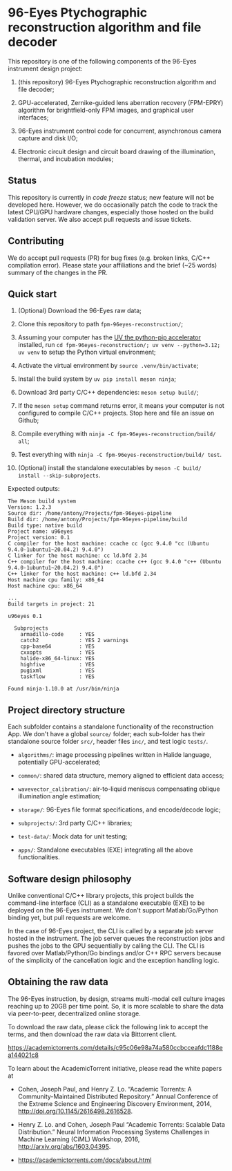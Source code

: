 # 96-Eyes Ptychographic reconstruction algorithm and file decoder

This repository is one of the following components of the 96-Eyes instrument design project:

1. (this repository) 96-Eyes Ptychographic reconstruction algorithm and file
   decoder;

2. GPU-accelerated, Zernike-guided lens aberration recovery (FPM-EPRY) algorithm for
   brightfield-only FPM images, and graphical user interfaces;

3. 96-Eyes instrument control code for concurrent, asynchronous camera capture
   and disk I/O;

4. Electronic circuit design and circuit board drawing of the illumination,
   thermal, and incubation modules;

## Status

This repository is currently in *code freeze* status; new feature will not be
developed here. However, we do occasionally patch the code to track the latest
CPU/GPU hardware changes, especially those hosted on the build validation
server. We also accept pull requests and issue tickets.

## Contributing

We do accept pull requests (PR) for bug fixes (e.g. broken links, C/C++
compilation error). Please state your affiliations and the brief (~25 words)
summary of the changes in the PR.

## Quick start

1. (Optional) Download the 96-Eyes raw data;

2. Clone this repository to path `fpm-96eyes-reconstruction/`;

3. Assuming your computer has the [UV the python-pip
   accelerator](https://docs.astral.sh/uv/#installation) installed, run `cd
   fpm-96eyes-reconstruction/; uv venv --python=3.12; uv venv` to setup the
   Python virtual environment;

4. Activate the virtual environment by `source .venv/bin/activate`;

5. Install the build system by `uv pip install meson ninja`;

6. Download 3rd party C/C++ dependencies: `meson setup build/`;

7. If the `meson setup` command returns error, it means your computer is not
   configured to compile C/C++ projects. Stop here and file an issue on Github;

8. Compile everything with `ninja -C fpm-96eyes-reconstruction/build/ all`;

9. Test everything with `ninja -C fpm-96eyes-reconstruction/build/ test`.

10. (Optional) install the standalone executables by `meson -C build/ install
    --skip-subprojects`.

Expected outputs:

```shell
The Meson build system
Version: 1.2.3
Source dir: /home/antony/Projects/fpm-96eyes-pipeline
Build dir: /home/antony/Projects/fpm-96eyes-pipeline/build
Build type: native build
Project name: u96eyes
Project version: 0.1
C compiler for the host machine: ccache cc (gcc 9.4.0 "cc (Ubuntu 9.4.0-1ubuntu1~20.04.2) 9.4.0")
C linker for the host machine: cc ld.bfd 2.34
C++ compiler for the host machine: ccache c++ (gcc 9.4.0 "c++ (Ubuntu 9.4.0-1ubuntu1~20.04.2) 9.4.0")
C++ linker for the host machine: c++ ld.bfd 2.34
Host machine cpu family: x86_64
Host machine cpu: x86_64

...
Build targets in project: 21

u96eyes 0.1

  Subprojects
    armadillo-code     : YES
    catch2             : YES 2 warnings
    cpp-base64         : YES
    cxxopts            : YES
    halide-x86_64-linux: YES
    highfive           : YES
    pugixml            : YES
    taskflow           : YES

Found ninja-1.10.0 at /usr/bin/ninja
```

## Project directory structure

Each subfolder contains a standalone functionality of the reconstruction App. We
don't have a global `source/` folder; each sub-folder has their standalone
source folder `src/`, header files `inc/`, and test logic `tests/`.

- `algorithms/`: image processing pipelines written in Halide language,
  potentially GPU-accelerated;

- `common/`: shared data structure, memory aligned to efficient data access;

- `wavevector_calibration/`: air-to-liquid meniscus compensating oblique illumination angle estimation;

- `storage/`: 96-Eyes file format specifications, and encode/decode logic;

- `subprojects/`: 3rd party C/C++ libraries;

- `test-data/`: Mock data for unit testing;

- `apps/`: Standalone executables (EXE) integrating all the above functionalities.


## Software design philosophy

Unlike conventional C/C++ library projects, this project builds the command-line
interface (CLI) as a standalone executable (EXE) to be deployed on the 96-Eyes
instrument. We don't support Matlab/Go/Python binding yet, but pull requests are
welcome.

In the case of 96-Eyes project, the CLI is called by a separate job server
hosted in the instrument. The job server queues the reconstruction jobs and
pushes the jobs to the GPU sequentially by calling the CLI. The CLI is favored
over Matlab/Python/Go bindings and/or C++ RPC servers because of the simplicity
of the cancellation logic and the exception handling logic.

## Obtaining the raw data

The 96-Eyes instruction, by design, streams multi-modal cell culture images
reaching up to 20GB per time point. So, it is more scalable to share the data
via peer-to-peer, decentralized online storage.

To download the raw data, please click the following link to accept the terms,
and then download the raw data via Bittorrent client.

https://academictorrents.com/details/c95c06e98a74a580ccbcceafdc1188ea144021c8

To learn about the AcademicTorrent initiative, please read the white papers at

- Cohen, Joseph Paul, and Henry Z. Lo. “Academic Torrents: A
  Community-Maintained Distributed Repository.” Annual Conference of the Extreme
  Science and Engineering Discovery Environment, 2014,
  http://doi.org/10.1145/2616498.2616528.

- Henry Z. Lo. and Cohen, Joseph Paul “Academic Torrents: Scalable Data
  Distribution.” Neural Information Processing Systems Challenges in Machine
  Learning (CiML) Workshop, 2016, http://arxiv.org/abs/1603.04395.

- https://academictorrents.com/docs/about.html
